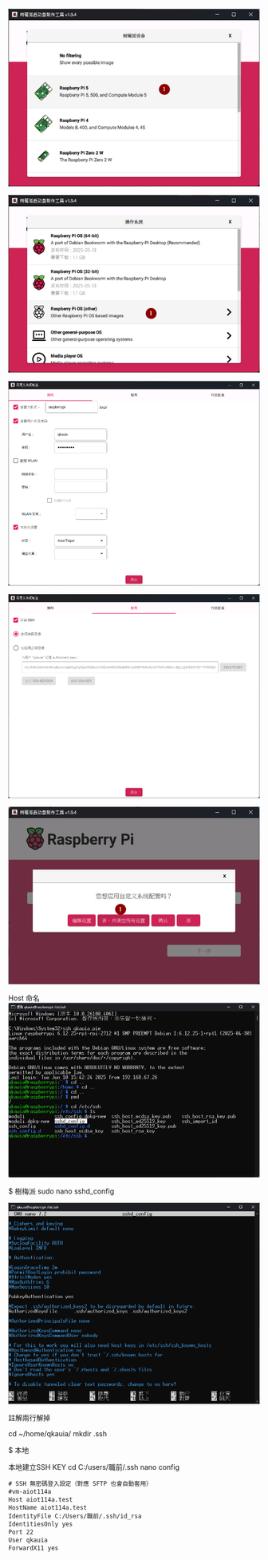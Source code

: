 <!-- markdownlint-disable -->

![20250610125737](https://raw.githubusercontent.com/qkauia-guy/note_pic/main/20250610125737.png)

![20250610125818](https://raw.githubusercontent.com/qkauia-guy/note_pic/main/20250610125818.png)

![20250610130154](https://raw.githubusercontent.com/qkauia-guy/note_pic/main/20250610130154.png)

![20250610130216](https://raw.githubusercontent.com/qkauia-guy/note_pic/main/20250610130216.png)

![20250610130253](https://raw.githubusercontent.com/qkauia-guy/note_pic/main/20250610130253.png)

Host 命名
![20250610161602](https://raw.githubusercontent.com/qkauia-guy/note_pic/main/20250610161602.png)

$ 樹梅派
sudo nano sshd_config

![20250610162248](https://raw.githubusercontent.com/qkauia-guy/note_pic/main/20250610162248.png)

註解兩行解掉

cd ~/home/qkauia/
mkdir .ssh

$ 本地

本地建立SSH KEY
cd C:/users/職前/.ssh
nano config

```
# SSH 無密碼登入設定（對應 SFTP 也會自動套用）
#vm-aiot114a
Host aiot114a.test
HostName aiot114a.test
IdentityFile C:/Users/職前/.ssh/id_rsa
IdentitiesOnly yes
Port 22
User qkauia
ForwardX11 yes
```
